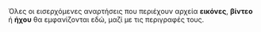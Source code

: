 Όλες οι εισερχόμενες αναρτήσεις που περιέχουν αρχεία **εικόνες**, **βίντεο** ή **ήχου** θα εμφανίζονται εδώ, μαζί με τις περιγραφές τους.
